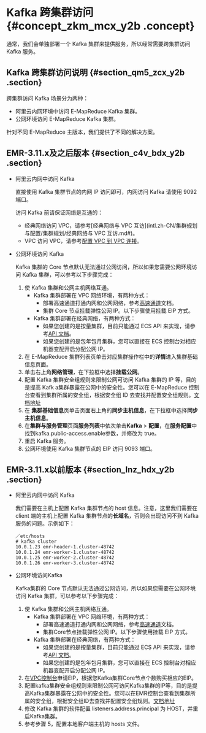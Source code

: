 # Kafka 跨集群访问 {#concept_zkm_mcx_y2b .concept}

通常，我们会单独部署一个 Kafka 集群来提供服务，所以经常需要跨集群访问 Kafka 服务。

## Kafka 跨集群访问说明 {#section_qm5_zcx_y2b .section}

跨集群访问 Kafka 场景分为两种：

-   阿里云内网环境中访问 E-MapReduce Kafka 集群。
-   公网环境访问 E-MapReduce Kafka 集群。

针对不同 E-MapReduce 主版本，我们提供了不同的解决方案。

## EMR-3.11.x及之后版本 {#section_c4v_bdx_y2b .section}

-   阿里云内网中访问 Kafka

    直接使用 Kafka 集群节点的内网 IP 访问即可，内网访问 Kafka 请使用 9092 端口。

    访问 Kafka 前请保证网络是互通的：

    -   经典网络访问 VPC，请参考[经典网络与 VPC 互访](intl.zh-CN/集群规划与配置/集群规划/经典网络与 VPC 互访.md#)。
    -   VPC 访问 VPC，请参考[配置 VPC 到 VPC 连接](../../../../../intl.zh-CN/用户指南/配置IPsec-VPN/配置VPC到VPC连接.md#)。
-   公网环境访问 Kafka

    Kafka 集群的 Core 节点默认无法通过公网访问，所以如果您需要公网环境访问 Kafka 集群，可以参考以下步骤完成：

    1.  使 Kafka 集群和公网主机网络互通。
        -   Kafka 集群部署在 VPC 网络环境，有两种方式：
            -   部署高速通道打通内网和公网网络，参考[高速通道](../../../../../intl.zh-CN/产品简介/什么是高速通道？.md#)文档。
            -   集群 Core 节点挂载弹性公网 IP。以下步骤使用挂载 EIP 方式。
        -   Kafka 集群部署在经典网络，有两种方式：
            -   如果您创建的是按量集群，目前只能通过 ECS API 来实现，请参考[API 文档](../../../../../intl.zh-CN/API参考/网络/AllocatePublicIpAddress.md#)。
            -   如果您创建的是包年包月集群，您可以直接在 ECS 控制台对相应机器变配开启分配公网 IP。
    2.  在 E-MapReduce 集群列表页单击对应集群操作栏中的**详情**进入集群基础信息页面。
    3.  单击右上角**网络管理**，在下拉框中选择**挂载公网**。
    4.  配置 Kafka 集群安全组规则来限制公网可访问 Kafka 集群的 IP 等，目的是提高 Kafk a集群暴露在公网中的安全性。您可以在 E-MapReduce 控制台查看到集群所属的安全组，根据安全组 ID 去查找并配置安全组规则。[文档地址](../../../../../intl.zh-CN/隐藏/新架构后需要隐藏的文档汇总/安全/安全组规则的典型应用.md#)
    5.  在 **集群基础信息**页单击页面右上角的**同步主机信息**，在下拉框中选择**同步主机信息**。
    6.  在**集群与服务管理**页面**服务列表**中依次单击**Kafka** \> **配置**，在**服务配置**中找到kafka.public-access.enable参数，并修改为 true。
    7.  重启 Kafka 服务。
    8.  公网环境使用 Kafka 集群节点的 EIP 访问 9093 端口。

## EMR-3.11.x以前版本 {#section_lnz_hdx_y2b .section}

-   阿里云内网中访问 Kafka

    我们需要在主机上配置 Kafka 集群节点的 host 信息。注意，这里我们需要在 client 端的主机上配置 Kafka 集群节点的**长域名**，否则会出现访问不到 Kafka 服务的问题。示例如下：

    ```
    ／etc/hosts
    # kafka cluster
    10.0.1.23 emr-header-1.cluster-48742
    10.0.1.24 emr-worker-1.cluster-48742
    10.0.1.25 emr-worker-2.cluster-48742
    10.0.1.26 emr-worker-3.cluster-48742
    ```

-   公网环境访问Kafka

    Kafka集群的 Core 节点默认无法通过公网访问，所以如果您需要在公网环境访问 Kafka 集群，可以参考以下步骤完成：

    1.  使 Kafka 集群和公网主机网络互通。
        -   Kafka 集群部署在 VPC 网络环境，有两种方式：
            -   部署高速通道打通内网和公网网络，参考[高速通道](../../../../../intl.zh-CN/产品简介/什么是高速通道？.md#)文档。
            -   集群Core节点挂载弹性公网 IP。以下步骤使用挂载 EIP 方式。
        -   Kafka 集群部署在经典网络，有两种方式：
            -   如果您创建的是按量集群，目前只能通过 ECS API 来实现，请参考[API 文档](../../../../../intl.zh-CN/API参考/网络/AllocatePublicIpAddress.md#)。
            -   如果您创建的是包年包月集群，您可以直接在 ECS 控制台对相应机器变配开启分配公网 IP。
    2.  在[VPC控制台](https://vpcnext.console.aliyun.com/eip)申请EIP，根据您Kafka集群Core节点个数购买相应的EIP。
    3.  配置kafka集群安全组规则来限制公网可访问Kafka集群的IP等，目的是提高Kafka集群暴露在公网中的安全性。您可以在EMR控制台查看到集群所属的安全组，根据安全组ID去查找并配置安全组规则。[文档地址](../../../../../intl.zh-CN/隐藏/新架构后需要隐藏的文档汇总/安全/安全组规则的典型应用.md#)
    4.  修改 Kafka 集群的软件配置 listeners.address.principal 为 HOST，并重启Kafka集群。
    5.  参考步骤 5，配置本地客户端主机的 hosts 文件。

